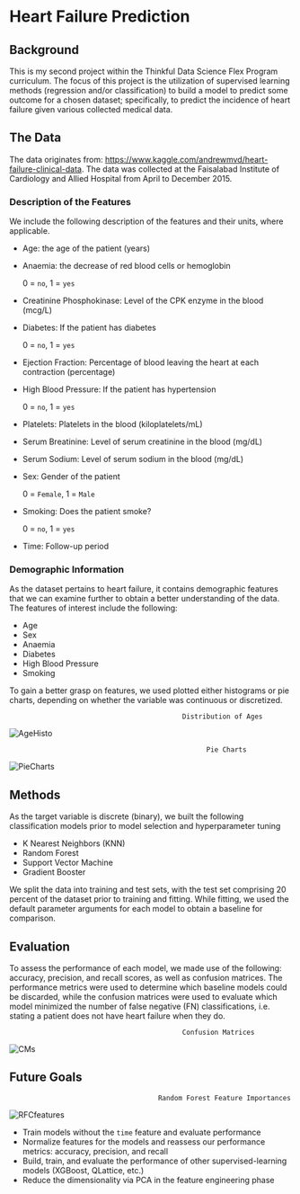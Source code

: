 # Heart Failure Prediction

## Background ## 
This is my second project within the Thinkful Data Science Flex Program curriculum. The focus of this project is the utilization of supervised learning methods (regression and/or classification) to build a model to predict some outcome for a chosen dataset; specifically, to predict the incidence of heart failure given various collected medical data.

## The Data ##
The data originates from: https://www.kaggle.com/andrewmvd/heart-failure-clinical-data. The data was collected at the Faisalabad Institute of Cardiology and Allied Hospital from April to December 2015.  

### Description of the Features
We include the following description of the features and their units, where applicable.

* Age: the age of the patient (years)
* Anaemia: the decrease of red blood cells or hemoglobin
  
    0 = `no`, 1 = `yes`
* Creatinine Phosphokinase: Level of the CPK enzyme in the blood (mcg/L)
* Diabetes: If the patient has diabetes
    
    0 = `no`, 1 = `yes`
* Ejection Fraction: Percentage of blood leaving the heart at each contraction (percentage)
* High Blood Pressure: If the patient has hypertension

    0 = `no`, 1 = `yes`
* Platelets: Platelets in the blood (kiloplatelets/mL)
* Serum Breatinine: Level of serum creatinine in the blood (mg/dL)
* Serum Sodium: Level of serum sodium in the blood (mg/dL)
* Sex: Gender of the patient 
   
   0 = `Female`, 1 = `Male`
* Smoking: Does the patient smoke?
    
    0 = `no`, 1 = `yes`
* Time: Follow-up period

### Demographic Information
As the dataset pertains to heart failure, it contains demographic features that we can examine further to obtain a better understanding of the data. The features of interest include the following: 

- Age
- Sex
- Anaemia
- Diabetes
- High Blood Pressure
- Smoking

To gain a better grasp on features, we used plotted either histograms or pie charts, depending on whether the variable was continuous or discretized.

                                               Distribution of Ages 
![AgeHisto](https://user-images.githubusercontent.com/25100208/125535188-119f5009-fb67-4172-9a2f-fb88befd5ca3.png)

                                                     Pie Charts
![PieCharts](https://user-images.githubusercontent.com/25100208/125535283-522e15e2-e552-47fd-a2b8-be492789b457.png)

## Methods ##
As the target variable is discrete (binary), we built the following classification models prior to model selection and hyperparameter tuning
- K Nearest Neighbors (KNN)
- Random Forest
- Support Vector Machine 
- Gradient Booster

We split the data into training and test sets, with the test set comprising 20 percent of the dataset prior to training and fitting. While fitting, we used the default parameter arguments for each model to obtain a baseline for comparison.

## Evaluation ##
To assess the performance of each model, we made use of the following: accuracy, precision, and recall scores, as well as confusion matrices. The performance metrics were used to determine which baseline models could be discarded, while the confusion matrices were used to evaluate which model minimized the number of false negative (FN) classifications, i.e. stating a patient does not have heart failure when they do.

                                               Confusion Matrices
![CMs](https://user-images.githubusercontent.com/25100208/125535891-042ce508-d4d0-4e5e-95d2-8c61491e50cf.png)

## Future Goals ##
                                         Random Forest Feature Importances
![RFCfeatures](https://user-images.githubusercontent.com/25100208/125536912-f67f0caa-1891-4d3f-b888-bcd858ddc007.png)

- Train models without the `time` feature and evaluate performance
- Normalize features for the models and reassess our performance metrics: accuracy, precision, and recall
- Build, train, and evaluate the performance of other supervised-learning models (XGBoost, QLattice, etc.)
- Reduce the dimensionality via PCA in the feature engineering phase
